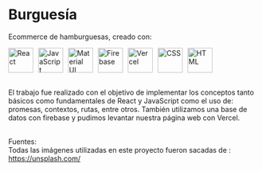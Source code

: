 # Burguesía
                    
Ecommerce de hamburguesas, creado con: <br/>
                    
<div style="display: flex; gap: 10px; align-items: center;">
  <img src="https://upload.wikimedia.org/wikipedia/commons/a/a7/React-icon.svg" alt="React" width="50"/>
  <img src="https://upload.wikimedia.org/wikipedia/commons/6/6a/JavaScript-logo.png" alt="JavaScript" width="50"/>
  <img src="https://mui.com/static/logo.png" alt="Material UI" width="50"/>
 <img src="https://upload.wikimedia.org/wikipedia/commons/3/37/Firebase_Logo.svg" alt="Firebase" width="50"/>
<img src="https://assets.vercel.com/image/upload/v1662130559/front/favicon/vercel/180x180.png" alt="Vercel" width="50"/>
<img src="https://upload.wikimedia.org/wikipedia/commons/6/62/CSS3_logo.svg" alt="CSS" width="50"/>
<img src="https://upload.wikimedia.org/wikipedia/commons/6/61/HTML5_logo_and_wordmark.svg" alt="HTML" width="50" />

</div><br/>
                    
					
El trabajo fue realizado con el objetivo de implementar los conceptos tanto básicos como fundamentales de React y JavaScript como el uso de: promesas, contextos, rutas, entre otros. También utilizamos una base de datos con firebase y pudimos levantar nuestra página web con Vercel.<br/><br/>


Fuentes: <br/>
Todas las imágenes utilizadas en este proyecto fueron sacadas de : https://unsplash.com/
